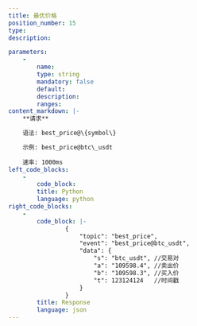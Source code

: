 ```yaml
---
title: 最优价格
position_number: 15
type:
description: 

parameters:
    -
        name:
        type: string
        mandatory: false
        default:
        description:
        ranges:
content_markdown: |-
    **请求**

    语法: best_price@\{symbol\}

    示例: best_price@btc\_usdt
    
    速率: 1000ms
left_code_blocks:
    -
        code_block:
        title: Python
        language: python
right_code_blocks:
    -
        code_block: |-
                {
                    "topic": "best_price", 
                    "event": "best_price@btc_usdt", 
                    "data": {
                        "s": "btc_usdt", //交易对
                        "a": "109598.4", //卖出价
                        "b": "109598.3", //买入价
                        "t": 123124124   //时间戳
                    }
                }
        title: Response
        language: json
---
```

